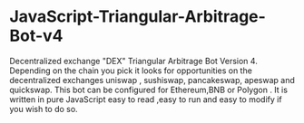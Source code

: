 # JavaScript-Triangular-Arbitrage-Bot-v4
Decentralized exchange "DEX" Triangular Arbitrage Bot Version 4. Depending on the chain you pick it looks for opportunities on the decentralized exchanges uniswap , sushiswap, pancakeswap, apeswap and quickswap. This bot can be configured for Ethereum,BNB or Polygon . It is written in pure JavaScript easy to read ,easy to run and easy to modify if you wish to do so.
